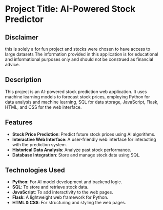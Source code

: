 # Project Title: AI-Powered Stock Predictor

## Disclaimer
this is solely a for fun project and stocks were chosen to have 
access to large datasets
The information provided in this application is for educational and informational purposes only 
and should not be construed as financial advice.
## Description
This project is an AI-powered stock prediction web application. It uses machine learning models to forecast stock prices, employing Python for data analysis and machine learning, SQL for data storage, JavaScript, Flask, HTML, and CSS for the web interface.

## Features
- **Stock Price Prediction**: Predict future stock prices using AI algorithms.
- **Interactive Web Interface**: A user-friendly web interface for interacting with the prediction system.
- **Historical Data Analysis**: Analyze past stock performance.
- **Database Integration**: Store and manage stock data using SQL.

## Technologies Used
- **Python**: For AI model development and backend logic.
- **SQL**: To store and retrieve stock data.
- **JavaScript**: To add interactivity to the web pages.
- **Flask**: A lightweight web framework for Python.
- **HTML & CSS**: For structuring and styling the web pages.

